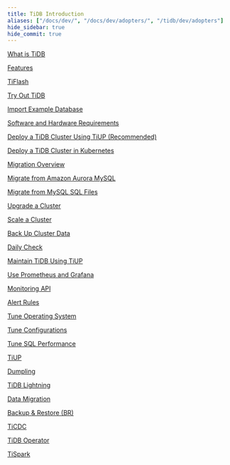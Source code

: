 ```yaml
---
title: TiDB Introduction
aliases: ["/docs/dev/", "/docs/dev/adopters/", "/tidb/dev/adopters"]
hide_sidebar: true
hide_commit: true
---
```


<LearningPathContainer platform="tidb" title="TiDB" subTitle="TiDB is an open-source NewSQL database that supports Hybrid Transactional and Analytical Processing (HTAP) workloads. Find the guide, samples, and references you need to use TiDB.">

<LearningPath label="Learn" icon="cloud1">

[What is TiDB](https://docs.pingcap.com/tidb/v4.0/overview)

[Features](https://docs.pingcap.com/tidb/v4.0/basic-features)

[TiFlash](https://docs.pingcap.com/tidb/v4.0/tiflash-overview)

</LearningPath>

<LearningPath label="Try" icon="cloud5">

[Try Out TiDB](https://docs.pingcap.com/tidb/v4.0/quick-start-with-tidb)

[Import Example Database](https://docs.pingcap.com/tidb/v4.0/import-example-data)

</LearningPath>

<LearningPath label="Deploy" icon="deploy">

[Software and Hardware Requirements](https://docs.pingcap.com/tidb/v4.0/hardware-and-software-requirements)

[Deploy a TiDB Cluster Using TiUP (Recommended)](https://docs.pingcap.com/tidb/v4.0/production-deployment-using-tiup)

[Deploy a TiDB Cluster in Kubernetes](https://docs.pingcap.com/tidb/v4.0/tidb-in-kubernetes)

</LearningPath>

<LearningPath label="Migrate" icon="cloud3">

[Migration Overview](https://docs.pingcap.com/tidb/v4.0/migration-overview)

[Migrate from Amazon Aurora MySQL](https://docs.pingcap.com/tidb/v4.0/migrate-from-aurora-using-lightning)

[Migrate from MySQL SQL Files](https://docs.pingcap.com/tidb/v4.0/migrate-from-mysql-dumpling-files)

</LearningPath>

<LearningPath label="Maintain" icon="maintain">

[Upgrade a Cluster](https://docs.pingcap.com/tidb/v4.0/upgrade-tidb-using-tiup)

[Scale a Cluster](https://docs.pingcap.com/tidb/v4.0/scale-tidb-using-tiup)

[Back Up Cluster Data](https://docs.pingcap.com/tidb/v4.0/use-br-command-line-tool)

[Daily Check](https://docs.pingcap.com/tidb/v4.0/daily-check)

[Maintain TiDB Using TiUP](https://docs.pingcap.com/tidb/v4.0/maintain-tidb-using-tiup)

</LearningPath>

<LearningPath label="Monitor" icon="cloud6">

[Use Prometheus and Grafana](https://docs.pingcap.com/tidb/v4.0/tidb-monitoring-framework)

[Monitoring API](https://docs.pingcap.com/tidb/v4.0/tidb-monitoring-api)

[Alert Rules](https://docs.pingcap.com/tidb/v4.0/alert-rules)

</LearningPath>

<LearningPath label="Tune" icon="tidb-cloud-tune">

[Tune Operating System](https://docs.pingcap.com/tidb/v4.0/tune-operating-system)

[Tune Configurations](https://docs.pingcap.com/tidb/v4.0/configure-memory-usage)

[Tune SQL Performance](https://docs.pingcap.com/tidb/v4.0/sql-tuning-overview)

</LearningPath>

<LearningPath label="Tools" icon="doc7">

[TiUP](https://docs.pingcap.com/tidb/v4.0/tiup-overview)

[Dumpling](https://docs.pingcap.com/tidb/v4.0/dumpling-overview)

[TiDB Lightning](https://docs.pingcap.com/tidb/v4.0/tidb-lightning-overview)

[Data Migration](https://docs.pingcap.com/tidb/v4.0/dm-overview)

[Backup & Restore (BR)](https://docs.pingcap.com/tidb/v4.0/backup-and-restore-tool)

[TiCDC](https://docs.pingcap.com/tidb/v4.0/ticdc-overview)

[TiDB Operator](https://docs.pingcap.com/tidb/v4.0/tidb-operator-overview)

[TiSpark](https://docs.pingcap.com/tidb/v4.0/tispark-overview)

</LearningPath>

</LearningPathContainer>